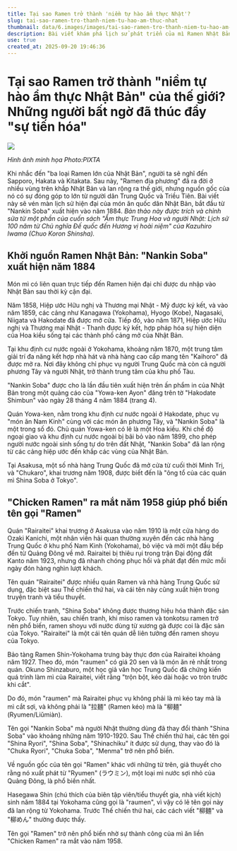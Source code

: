 ```yaml
---
title: Tại sao Ramen trở thành 'niềm tự hào ẩm thực Nhật'?
slug: tai-sao-ramen-tro-thanh-niem-tu-hao-am-thuc-nhat
thumbnail: data/6.images/images/tai-sao-ramen-tro-thanh-niem-tu-hao-am-thuc-nhat.webp
description: Bài viết khám phá lịch sử phát triển của mì Ramen Nhật Bản, từ nguồn gốc 'Nankin Soba' đến khi trở thành món ăn quốc dân và nổi tiếng toàn cầu, đồng thời tiết lộ những đóng góp bất ngờ.
use: true
created_at: 2025-09-20 19:46:36
---
```


# Tại sao Ramen trở thành "niềm tự hào ẩm thực Nhật Bản" của thế giới? Những người bất ngờ đã thúc đẩy "sự tiến hóa"

![](/images/20250920-00371968-diamond-000-1-view.webp)

*Hình ảnh minh họa Photo:PIXTA*

Khi nhắc đến "ba loại Ramen lớn của Nhật Bản", người ta sẽ nghĩ đến Sapporo, Hakata và Kitakata. Sau này, "Ramen địa phương" đã ra đời ở nhiều vùng trên khắp Nhật Bản và lan rộng ra thế giới, nhưng nguồn gốc của nó có sự đóng góp to lớn từ người dân Trung Quốc và Triều Tiên. Bài viết này sẽ vén màn lịch sử hiện đại của món ăn quốc dân Nhật Bản, bắt đầu từ "Nankin Soba" xuất hiện vào năm 1884.
*Bản thảo này được trích và chỉnh sửa từ một phần của cuốn sách "Ẩm thực Trung Hoa và người Nhật: Lịch sử 100 năm từ Chủ nghĩa Đế quốc đến Hương vị hoài niệm" của Kazuhiro Iwama (Chuo Koron Shinsha).*

## Khởi nguồn Ramen Nhật Bản: "Nankin Soba" xuất hiện năm 1884

Món mì có liên quan trực tiếp đến Ramen hiện đại chỉ được du nhập vào Nhật Bản sau thời kỳ cận đại.

Năm 1858, Hiệp ước Hữu nghị và Thương mại Nhật - Mỹ được ký kết, và vào năm 1859, các cảng như Kanagawa (Yokohama), Hyogo (Kobe), Nagasaki, Niigata và Hakodate đã được mở cửa. Tiếp đó, vào năm 1871, Hiệp ước Hữu nghị và Thương mại Nhật - Thanh được ký kết, hợp pháp hóa sự hiện diện của Hoa kiều sống tại các thành phố cảng mở của Nhật Bản.

Tại khu định cư nước ngoài ở Yokohama, khoảng năm 1870, một trung tâm giải trí đa năng kết hợp nhà hát và nhà hàng cao cấp mang tên "Kaihoro" đã được mở ra. Nơi đây không chỉ phục vụ người Trung Quốc mà còn cả người phương Tây và người Nhật, trở thành trung tâm của khu phố Tàu.

"Nankin Soba" được cho là lần đầu tiên xuất hiện trên ấn phẩm in của Nhật Bản trong một quảng cáo của "Yowa-ken Ayon" đăng trên tờ "Hakodate Shimbun" vào ngày 28 tháng 4 năm 1884 (trang 4).

Quán Yowa-ken, nằm trong khu định cư nước ngoài ở Hakodate, phục vụ "món ăn Nam Kinh" cùng với các món ăn phương Tây, và "Nankin Soba" là một trong số đó. Chủ quán Yowa-ken có lẽ là một Hoa kiều. Khi chế độ ngoại giao và khu định cư nước ngoài bị bãi bỏ vào năm 1899, cho phép người nước ngoài sinh sống tự do trên đất Nhật, "Nankin Soba" đã lan rộng từ các cảng hiệp ước đến khắp các vùng của Nhật Bản.

Tại Asakusa, một số nhà hàng Trung Quốc đã mở cửa từ cuối thời Minh Trị, và "Chukaro", khai trương năm 1908, được biết đến là "ông tổ của các quán mì Shina Soba ở Tokyo".

## "Chicken Ramen" ra mắt năm 1958 giúp phổ biến tên gọi "Ramen"

Quán "Rairaitei" khai trương ở Asakusa vào năm 1910 là một cửa hàng do Ozaki Kanichi, một nhân viên hải quan thường xuyên đến các nhà hàng Trung Quốc ở khu phố Nam Kinh (Yokohama), bỏ việc và mời một đầu bếp đến từ Quảng Đông về mở. Rairaitei bị thiêu rụi trong trận Đại động đất Kanto năm 1923, nhưng đã nhanh chóng phục hồi và phát đạt đến mức mỗi ngày đón hàng nghìn lượt khách.

Tên quán "Rairaitei" được nhiều quán Ramen và nhà hàng Trung Quốc sử dụng, đặc biệt sau Thế chiến thứ hai, và cái tên này cũng xuất hiện trong truyện tranh và tiểu thuyết.

Trước chiến tranh, "Shina Soba" không được thương hiệu hóa thành đặc sản Tokyo. Tuy nhiên, sau chiến tranh, khi miso ramen và tonkotsu ramen trở nên phổ biến, ramen shoyu với nước dùng từ xương gà được coi là đặc sản của Tokyo. "Rairaitei" là một cái tên quán dễ liên tưởng đến ramen shoyu của Tokyo.

Bảo tàng Ramen Shin-Yokohama trưng bày thực đơn của Rairaitei khoảng năm 1927. Theo đó, món "raumen" có giá 20 sen và là món ăn rẻ nhất trong quán. Okuno Shinzaburo, một học giả văn học Trung Quốc đã chứng kiến quá trình làm mì của Rairaitei, viết rằng "trộn bột, kéo dài hoặc vo tròn trước khi cắt".

Do đó, món "raumen" mà Rairaitei phục vụ không phải là mì kéo tay mà là mì cắt sợi, và không phải là "拉麺" (Ramen kéo) mà là "柳麺" (Ryumen/Liǔmiàn).

Tên gọi "Nankin Soba" mà người Nhật thường dùng đã thay đổi thành "Shina Soba" vào khoảng những năm 1910-1920. Sau Thế chiến thứ hai, các tên gọi "Shina Ryori", "Shina Soba", "Shinachiku" ít được sử dụng, thay vào đó là "Chuka Ryori", "Chuka Soba", "Menma" trở nên phổ biến.

Về nguồn gốc của tên gọi "Ramen" khác với những từ trên, giả thuyết cho rằng nó xuất phát từ "Ryumen" (ラウミン), một loại mì nước sợi nhỏ của Quảng Đông, là phổ biến nhất.

Hasegawa Shin (chú thích của biên tập viên/tiểu thuyết gia, nhà viết kịch) sinh năm 1884 tại Yokohama cũng gọi là "raumen", vì vậy có lẽ tên gọi này đã lan rộng từ Yokohama. Trước Thế chiến thứ hai, các cách viết "柳麺" và "柳めん" thường được thấy.

Tên gọi "Ramen" trở nên phổ biến nhờ sự thành công của mì ăn liền "Chicken Ramen" ra mắt vào năm 1958.